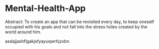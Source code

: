 # Mental-Health-App

Abstract:
To create an app that can be revisited every day, to keep oneself occupied with his goals and not fall into the stress holes created by the world around him.

asdajjashflgakjsfyayuqwrhjzxbn
